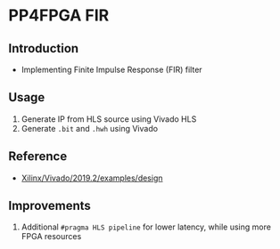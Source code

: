 # PP4FPGA FIR

## Introduction
* Implementing Finite Impulse Response (FIR) filter

## Usage
1. Generate IP from HLS source using Vivado HLS
2. Generate `.bit` and `.hwh` using Vivado

## Reference
* [Xilinx/Vivado/2019.2/examples/design](https://xupsh.gitbook.io/pp4fpgas-cn/zheng-wen/02-finite-impulse-response-filters)

## Improvements
1. Additional `#pragma HLS pipeline` for lower latency, while using more FPGA resources
